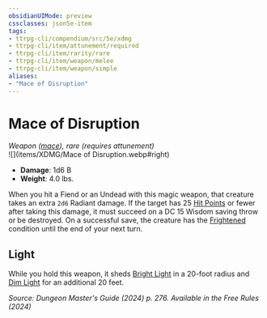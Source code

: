 ```yaml
---
obsidianUIMode: preview
cssclasses: json5e-item
tags:
- ttrpg-cli/compendium/src/5e/xdmg
- ttrpg-cli/item/attunement/required
- ttrpg-cli/item/rarity/rare
- ttrpg-cli/item/weapon/melee
- ttrpg-cli/item/weapon/simple
aliases: 
- "Mace of Disruption"
---
```

# Mace of Disruption
*Weapon ([mace](mace-xphb.md)), rare (requires attunement)*  
![](items/XDMG/Mace of Disruption.webp#right)  

- **Damage**: 1d6 B
- **Weight**: 4.0 lbs.

When you hit a Fiend or an Undead with this magic weapon, that creature takes an extra `2d6` Radiant damage. If the target has 25 [Hit Points](hit-points-xphb.md) or fewer after taking this damage, it must succeed on a DC 15 Wisdom saving throw or be destroyed. On a successful save, the creature has the [Frightened](conditions.md#Frightened) condition until the end of your next turn.

## Light

While you hold this weapon, it sheds [Bright Light](bright-light-xphb.md) in a 20-foot radius and [Dim Light](dim-light-xphb.md) for an additional 20 feet.

*Source: Dungeon Master's Guide (2024) p. 276. Available in the Free Rules (2024)*